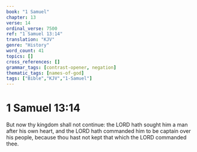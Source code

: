 ```yaml
---
book: "1 Samuel"
chapter: 13
verse: 14
ordinal_verse: 7500
ref: "1 Samuel 13:14"
translation: "KJV"
genre: "History"
word_count: 41
topics: []
cross_references: []
grammar_tags: [contrast-opener, negation]
thematic_tags: [names-of-god]
tags: ["Bible","KJV","1-Samuel"]
---
```


# 1 Samuel 13:14

But now thy kingdom shall not continue: the LORD hath sought him a man after his own heart, and the LORD hath commanded him to be captain over his people, because thou hast not kept that which the LORD commanded thee.

